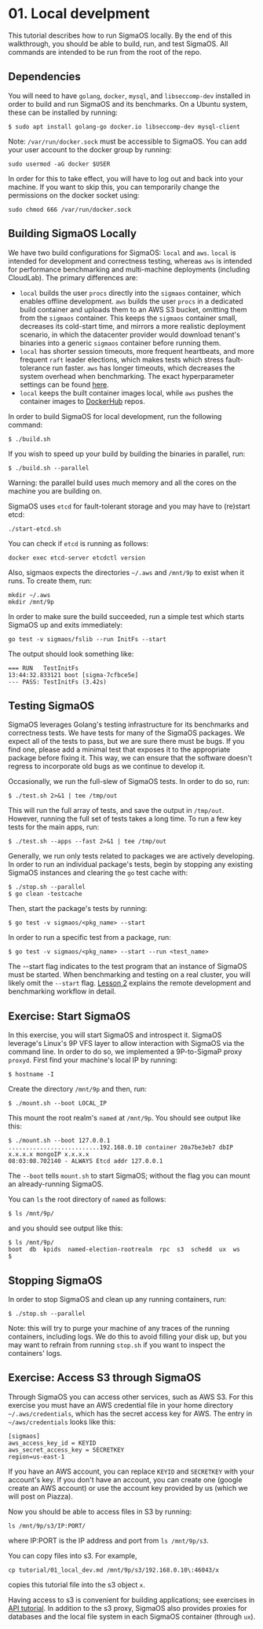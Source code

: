 # 01. Local develpment

This tutorial describes how to run SigmaOS locally. By the end of this
walkthrough, you should be able to build, run, and test SigmaOS. All
commands are intended to be run from the root of the repo.

## Dependencies

You will need to have `golang`, `docker`, `mysql`, and `libseccomp-dev` installed in
order to build and run SigmaOS and its benchmarks. On a Ubuntu system, these
can be installed by running:

```
$ sudo apt install golang-go docker.io libseccomp-dev mysql-client
```

Note: `/var/run/docker.sock` must be accessible to SigmaOS. You can add your
user account to the docker group by running:

```
sudo usermod -aG docker $USER
```

In order for this to take effect, you will have to log out and back into your
machine. If you want to skip this, you can temporarily change the permissions
on the docker socket using:

```
sudo chmod 666 /var/run/docker.sock
```

## Building SigmaOS Locally

We have two build configurations for SigmaOS: `local` and
`aws`. `local` is intended for development and correctness testing,
whereas `aws` is intended for performance benchmarking and
multi-machine deployments (including CloudLab).  The primary
differences are:
  - `local` builds the user `procs` directly into the `sigmaos` container,
    which enables offline development. `aws` builds the user `procs` in a
    dedicated build container and uploads them to an AWS S3 bucket, omitting them
    from the `sigmaos` container. This keeps the `sigmaos` container small,
    decreases its cold-start time, and mirrors a more realistic deployment
    scenario, in which the datacenter provider would download tenant's binaries
    into a generic `sigmaos` container before running them.
  - `local` has shorter session timeouts, more frequent heartbeats, and more
    frequent `raft` leader elections, which makes tests which stress
    fault-tolerance run faster. `aws` has longer timeouts, which decreases the
    system overhead when benchmarking. The exact hyperparameter settings can be
    found [here](../sigmaps/hyperparams.go).
  - `local` keeps the built container images local, while `aws` pushes the
    container images to [DockerHub](https://hub.docker.com/) repos.

In order to build SigmaOS for local development, run the following command:

```
$ ./build.sh
```

If you wish to speed up your build by building the binaries in parallel, run:

```
$ ./build.sh --parallel
```

Warning: the parallel build uses much memory and all the cores on the
machine you are building on.

SigmaOS uses `etcd` for fault-tolerant storage and you may have to (re)start etcd:
```
./start-etcd.sh
```

You can check if `etcd` is running as follows:
```
docker exec etcd-server etcdctl version
```

Also, sigmaos expects the directories `~/.aws` and `/mnt/9p` to exist when it
runs. To create them, run:

```
mkdir ~/.aws
mkdir /mnt/9p
```

In order to make sure the build succeeded, run a simple test which
starts SigmaOS up and exits immediately:

```
go test -v sigmaos/fslib --run InitFs --start
```

The output should look something like:

```
=== RUN   TestInitFs
13:44:32.833121 boot [sigma-7cfbce5e]
--- PASS: TestInitFs (3.42s)
```

## Testing SigmaOS

SigmaOS leverages Golang's testing infrastructure for its benchmarks
and correctness tests. We have tests for many of the SigmaOS
packages. We expect all of the tests to pass, but we are sure there
must be bugs. If you find one, please add a minimal test that exposes
it to the appropriate package before fixing it. This way, we can
ensure that the software doesn't regress to incorporate old bugs as we
continue to develop it.

Occasionally, we run the full-slew of SigmaOS tests. In order to do so, run:

```
$ ./test.sh 2>&1 | tee /tmp/out
```

This will run the full array of tests, and save the output in
`/tmp/out`.  However, running the full set of tests takes a long time.
To run a few key tests for the main apps, run:

```
$ ./test.sh --apps --fast 2>&1 | tee /tmp/out
```

Generally, we run only tests related to packages we are actively
developing. In order to run an individual package's tests, begin by
stopping any existing SigmaOS instances and clearing the `go` test
cache with:

```
$ ./stop.sh --parallel
$ go clean -testcache
```

Then, start the package's tests by running:

```
$ go test -v sigmaos/<pkg_name> --start
```

In order to run a specific test from a package, run:

```
$ go test -v sigmaos/<pkg_name> --start --run <test_name>
```

The --start flag indicates to the test program that an instance of
SigmaOS must be started. When benchmarking and testing on a real cluster, you will likely
omit the `--start` flag. [Lesson 2](./02_remote_dev.md) explains the remote development
and benchmarking workflow in detail.

## Exercise: Start SigmaOS

In this exercise, you will start SigmaOS and introspect it.  SigmaOS
leverage's Linux's 9P VFS layer to allow interaction with SigmaOS via
the command line. In order to do so, we implemented a 9P-to-SigmaP
proxy `proxyd`. First find your machine's local IP by running:

```
$ hostname -I
```

Create the directory `/mnt/9p` and then, run:

```
$ ./mount.sh --boot LOCAL_IP
```

This mount the root realm's `named` at `/mnt/9p`. 
You should see output like this:
```
$ ./mount.sh --boot 127.0.0.1
..........................192.168.0.10 container 20a7be3eb7 dbIP x.x.x.x mongoIP x.x.x.x
08:03:08.702140 - ALWAYS Etcd addr 127.0.0.1

```

The `--boot` tells `mount.sh` to start SigmaOS; without the flag you
can mount an already-running SigmaOS. 

You can `ls` the root directory of `named` as follows:
```
$ ls /mnt/9p/
```
and you should see output like this:
```
$ ls /mnt/9p/
boot  db  kpids  named-election-rootrealm  rpc  s3  schedd  ux  ws
$ 
```

## Stopping SigmaOS

In order to stop SigmaOS and clean up any running containers, run:

```
$ ./stop.sh --parallel
```

Note: this will try to purge your machine of any traces of the running
containers, including logs. We do this to avoid filling your disk up, but you
may want to refrain from running `stop.sh` if you want to inspect the
containers' logs.

## Exercise: Access S3 through SigmaOS

Through SigmaOS you can access other services, such as AWS S3.  For
this exercise you must have an AWS credential file in your home
directory `~/.aws/credentials`, which has the secret access key for
AWS.  The entry in `~/aws/credentials` looks like this:
```
[sigmaos]
aws_access_key_id = KEYID
aws_secret_access_key = SECRETKEY
region=us-east-1
```

If you have an AWS account, you can replace `KEYID` and `SECRETKEY`
with your account's key.  If you don't have an account, you can create
one (google create an AWS account) or use the account key provided by
us (which we will post on Piazza).

Now you should be able to access files in S3 by running:

```
ls /mnt/9p/s3/IP:PORT/
```
where IP:PORT is the IP address and port from `ls /mnt/9p/s3`.

You can copy files into s3. For example,
```
cp tutorial/01_local_dev.md /mnt/9p/s3/192.168.0.10\:46043/x
```
copies this tutorial file into the s3 object `x`.

Having access to s3 is convenient for building applications; see
exercises in [API tutorial](03_sigmaos_api.md).  In addition to the s3
proxy, SigmaOS also provides proxies for databases and the local file
system in each SigmaOS container (through `ux`).
